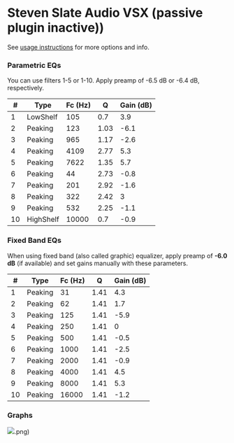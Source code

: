 # Steven Slate Audio VSX (passive plugin inactive))
See [usage instructions](https://github.com/jaakkopasanen/AutoEq#usage) for more options and info.

### Parametric EQs
You can use filters 1-5 or 1-10. Apply preamp of -6.5 dB or -6.4 dB, respectively.

|   # | Type      |   Fc (Hz) |    Q |   Gain (dB) |
|-----|-----------|-----------|------|-------------|
|   1 | LowShelf  |       105 | 0.7  |         3.9 |
|   2 | Peaking   |       123 | 1.03 |        -6.1 |
|   3 | Peaking   |       965 | 1.17 |        -2.6 |
|   4 | Peaking   |      4109 | 2.77 |         5.3 |
|   5 | Peaking   |      7622 | 1.35 |         5.7 |
|   6 | Peaking   |        44 | 2.73 |        -0.8 |
|   7 | Peaking   |       201 | 2.92 |        -1.6 |
|   8 | Peaking   |       322 | 2.42 |         3   |
|   9 | Peaking   |       532 | 2.25 |        -1.1 |
|  10 | HighShelf |     10000 | 0.7  |        -0.9 |

### Fixed Band EQs
When using fixed band (also called graphic) equalizer, apply preamp of **-6.0 dB** (if available) and set gains manually with these parameters.

|   # | Type    |   Fc (Hz) |    Q |   Gain (dB) |
|-----|---------|-----------|------|-------------|
|   1 | Peaking |        31 | 1.41 |         4.3 |
|   2 | Peaking |        62 | 1.41 |         1.7 |
|   3 | Peaking |       125 | 1.41 |        -5.9 |
|   4 | Peaking |       250 | 1.41 |         0   |
|   5 | Peaking |       500 | 1.41 |        -0.5 |
|   6 | Peaking |      1000 | 1.41 |        -2.5 |
|   7 | Peaking |      2000 | 1.41 |        -0.9 |
|   8 | Peaking |      4000 | 1.41 |         4.5 |
|   9 | Peaking |      8000 | 1.41 |         5.3 |
|  10 | Peaking |     16000 | 1.41 |        -1.2 |

### Graphs
![](./Steven%20Slate%20Audio%20VSX%20(passive%20plugin%20inactive)).png)
